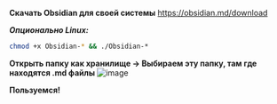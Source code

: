 **Скачать Obsidian для своей системы**
https://obsidian.md/download

***Опционально Linux:***
``` Bash
chmod +x Obsidian-* && ./Obsidian-*
```

**Открыть папку как хранилище -> Выбираем эту папку, там где находятся .md файлы**
![image](https://github.com/ExZuperi/CHRT-CTF-Club/assets/54681029/e1fd1fa6-72d2-4088-8ec1-77b0f2a78a3c)


**Пользуемся!**
